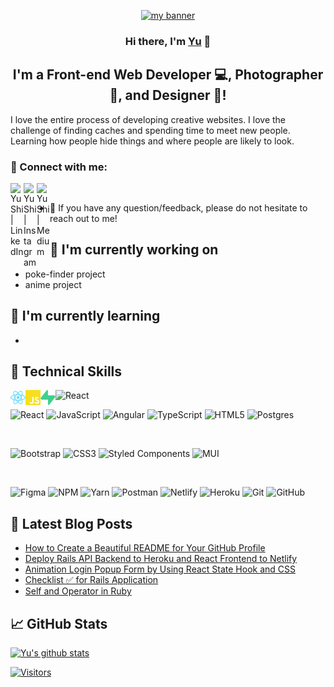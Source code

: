 <p align="center">
  <a href="https://www.yushi.dev/" target="_blank" rel="noreferrer"><img src="https://user-images.githubusercontent.com/75753187/205411672-eb589407-43a9-484a-b0cc-ed7caf280776.png" alt="my banner"></a>
</p>

<h3 align="center">
Hi there, I'm <a href="https://www.yushi.dev/" target="_blank" rel="noreferrer">Yu</a> 👋 
</h3>

<h2 align="center">
I'm a Front-end Web Developer 💻, Photographer 📸, and Designer 🎨!
</h2> 

I love the entire process of developing creative websites. I love the challenge of finding caches and spending time to meet new people. Learning how people hide things and where people are likely to look.

### 🤝 Connect with me: 

<a href="https://www.linkedin.com/in/yushi95/"><img align="left" src="https://raw.githubusercontent.com/yushi1007/yushi1007/main/images/linkedin.svg" alt="Yu Shi | LinkedIn" width="21px"/></a>
<a href="https://instagram.com/yushi.95"><img align="left" src="https://raw.githubusercontent.com/yushi1007/yushi1007/main/images/instagram.svg" alt="Yu Shi | Instagram" width="21px"/></a>
<a href="https://yushi95.medium.com/"><img align="left" src="https://raw.githubusercontent.com/yushi1007/yushi1007/main/images/medium.svg" alt="Yu Shi | Medium" width="21px"/></a>
</br>
- 💬 If you have any question/feedback, please do not hesitate to reach out to me!

## 🔭 I'm currently working on

- poke-finder project
- anime project

## 🌱 I'm currently learning

- 

## 💼 Technical Skills


<a href="https://www.linkedin.com/in/yushi95/"><img align="left" src="images/react.svg" alt="Yu Shi | LinkedIn" width="24px"/></a>

<a href="https://www.linkedin.com/in/yushi95/"><img align="left" src="images/javascript.svg" alt="Yu Shi | LinkedIn" width="24px"/></a>

<a href="https://www.linkedin.com/in/yushi95/"><img align="left" src="images/supabase.svg" alt="Yu Shi | LinkedIn" width="24px"/></a>


![React](https://img.shields.io/badge/react-F3F3F3?style=for-the-badge&logo=react&link=https%3A%2F%2Fwww.google.com)


![React](https://img.shields.io/badge/react-%2320232a.svg?style=for-the-badge&logo=react&logoColor=%2361DAFB)
![JavaScript](https://img.shields.io/badge/javascript-%23323330.svg?style=for-the-badge&logo=javascript&logoColor=%23F7DF1E)
![Angular](https://img.shields.io/badge/angular-%23DD0031.svg?style=for-the-badge&logo=angular&logoColor=white)
![TypeScript](https://img.shields.io/badge/typescript-%23007ACC.svg?style=for-the-badge&logo=typescript&logoColor=white)
![HTML5](https://img.shields.io/badge/html5-%23E34F26.svg?style=for-the-badge&logo=html5&logoColor=white)
![Postgres](https://img.shields.io/badge/postgres-%23316192.svg?style=for-the-badge&logo=postgresql&logoColor=white)

</br>

![Bootstrap](https://img.shields.io/badge/bootstrap-%23563D7C.svg?style=for-the-badge&logo=bootstrap&logoColor=white)
![CSS3](https://img.shields.io/badge/css3-%231572B6.svg?style=for-the-badge&logo=css3&logoColor=white)
![Styled Components](https://img.shields.io/badge/styled--components-DB7093?style=for-the-badge&logo=styled-components&logoColor=white)
![MUI](https://img.shields.io/badge/MUI-%230081CB.svg?style=for-the-badge&logo=mui&logoColor=white)

</br>

![Figma](https://img.shields.io/badge/figma-%23F24E1E.svg?style=for-the-badge&logo=figma&logoColor=white)
![NPM](https://img.shields.io/badge/NPM-%23000000.svg?style=for-the-badge&logo=npm&logoColor=white)
![Yarn](https://img.shields.io/badge/yarn-%232C8EBB.svg?style=for-the-badge&logo=yarn&logoColor=white)
![Postman](https://img.shields.io/badge/Postman-FF6C37?style=for-the-badge&logo=postman&logoColor=white)
![Netlify](https://img.shields.io/badge/netlify-%23000000.svg?style=for-the-badge&logo=netlify&logoColor=#00C7B7)
![Heroku](https://img.shields.io/badge/heroku-%23430098.svg?style=for-the-badge&logo=heroku&logoColor=white)
![Git](https://img.shields.io/badge/git-%23F05033.svg?style=for-the-badge&logo=git&logoColor=white)
![GitHub](https://img.shields.io/badge/github-%23121011.svg?style=for-the-badge&logo=github&logoColor=white)

## 📝 Latest Blog Posts

- [How to Create a Beautiful README for Your GitHub Profile](https://yushi95.medium.com/how-to-create-a-beautiful-readme-for-your-github-profile-36957caa711c)
- [Deploy Rails API Backend to Heroku and React Frontend to Netlify](https://yushi95.medium.com/deploy-rails-api-backend-to-heroku-and-react-frontend-to-netlify-b515239d5022)
- [Animation Login Popup Form by Using React State Hook and CSS](https://medium.com/geekculture/animation-login-popup-form-by-using-react-state-hook-and-css-7ecf803f1fa9)
- [Checklist ✅ for Rails Application](https://yushi95.medium.com/checklist-for-rails-application-30868cb4f48b)
- [Self and Operator in Ruby](https://blog.usejournal.com/self-in-ruby-5e8a91fa4602)

## 📈 GitHub Stats 

[![Yu's github stats](https://github-readme-stats.vercel.app/api?username=yushi1007)](https://github.com/yushi1007)

[![Visitors](https://visitor-badge.glitch.me/badge?page_id=yushi1007.yushi1007)](https://www.yushi.dev/)
